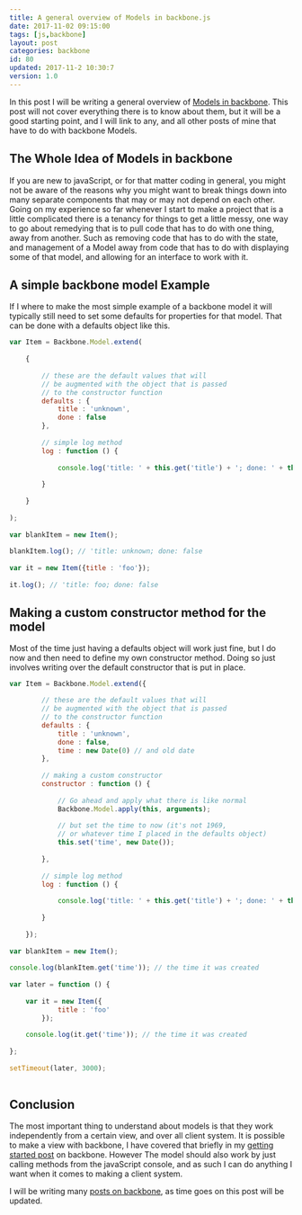 ```yaml
---
title: A general overview of Models in backbone.js
date: 2017-11-02 09:15:00
tags: [js,backbone]
layout: post
categories: backbone
id: 80
updated: 2017-11-2 10:30:7
version: 1.0
---
```


In this post I will be writing a general overview of [Models in backbone](http://backbonejs.org/#Model). This post will not cover everything there is to know about them, but it will be a good starting point, and I will link to any, and all other posts of mine that have to do with backbone Models.

<!-- more -->

## The Whole Idea of Models in backbone

If you are new to javaScript, or for that matter coding in general, you might not be aware of the reasons why you might want to break things down into many separate components that may or may not depend on each other. Going on my experience so far whenever I start to make a project that is a little complicated there is a tenancy for things to get a little messy, one way to go about remedying that is to pull code that has to do with one thing, away from another. Such as removing code that has to do with the state, and management of a Model away from code that has to do with displaying some of that model, and allowing for an interface to work with it.

## A simple backbone model Example

If I where to make the most simple example of a backbone model it will typically still need to set some defaults for properties for that model. That can be done with a defaults object like this.

```js
var Item = Backbone.Model.extend(
 
    {
 
        // these are the default values that will
        // be augmented with the object that is passed
        // to the constructor function
        defaults : {
            title : 'unknown',
            done : false
        },
 
        // simple log method
        log : function () {
 
            console.log('title: ' + this.get('title') + '; done: ' + this.get('done'));
 
        }
 
    }
 
);
 
var blankItem = new Item();
 
blankItem.log(); // 'title: unknown; done: false
 
var it = new Item({title : 'foo'});
 
it.log(); // 'title: foo; done: false
```

## Making a custom constructor method for the model

Most of the time just having a defaults object will work just fine, but I do now and then need to define my own constructor method. Doing so just involves writing over the default constructor that is put in place.

```js
var Item = Backbone.Model.extend({

        // these are the default values that will
        // be augmented with the object that is passed
        // to the constructor function
        defaults : {
            title : 'unknown',
            done : false,
            time : new Date(0) // and old date
        },
 
        // making a custom constructor
        constructor : function () {
 
            // Go ahead and apply what there is like normal
            Backbone.Model.apply(this, arguments);
 
            // but set the time to now (it's not 1969,
            // or whatever time I placed in the defaults object)
            this.set('time', new Date());
 
        },
 
        // simple log method
        log : function () {
 
            console.log('title: ' + this.get('title') + '; done: ' + this.get('done'));
 
        }
 
    });
 
var blankItem = new Item();
 
console.log(blankItem.get('time')); // the time it was created
 
var later = function () {
 
    var it = new Item({
            title : 'foo'
        });
 
    console.log(it.get('time')); // the time it was created
 
};
 
setTimeout(later, 3000);
 
```

## Conclusion

The most important thing to understand about models is that they work independently from a certain view, and over all client system. It is possible to make a view with backbone, I have covered that briefly in my [getting started post](/2017/11/01/backbone-getting-started/) on backbone. However The model should also work by just calling methods from the javaScript console, and as such I can do anything I want when it comes to making a client system.

I will be writing many [posts on backbone](/categories/backbone/), as time goes on this post will be updated.